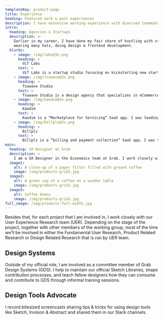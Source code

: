 ```yaml
---
templateKey: product-page
title: Experience
heading: Featured work & past experiences
description: I have extensive working experience with diversed teammates in recent years, and worked with multiple startups & agencies for almost 6 years in the past.
intro:
  heading: Agencies & Startups
  description: >-
    Earlier in my career, I have done my fair share of hustling with startups
    wearing many hats, doing design & frontend development.
  blurbs:
    - image: /img/labs@3x.png
      heading: >
        VLT Labs
      text: >
        VLT Labs is a startup studio focusing on kickstarting new startups in South East Asia region.
    - image: /img/tsuwave@3x.png
      heading: >
        Tsuwave Studio
      text: >
        Tsuwave Studio is a design agency that specializes in eCommerce custom design & development on Shopify platform and WordPress custom design & frontend development.
    - image: /img/kaodim@3x.png
      heading: >
        Kaodim
      text: >
        Kaodim is a “Marketplace for Servicing” SaaS app. I was leading a team of designers (of two haha) and was responsible for the web app design, and customer & vendor mobile apps (both iOS and Android).
    - image: /img/billplz@3x.png
      heading: >
        Billplz
      text: >
        Billplz is a “billing and payment collection” SaaS app. I was the only designer and was responsible for the customer-facing and internal tools web app design.
main:
  heading: UX Designer at Grab
  description: >
    I am a UX Designer in the Economics team at Grab. I work closely with Project Managers and Behavioral Scientists realizing our ideas by creating a library of use cases through prototypes. This role empowers me to contribute to scoping features and influence product roadmaps.
  image1:
    alt: A close-up of a paper filter filled with ground coffee
    image: /img/products-grid3.jpg
  image2:
    alt: A green cup of a coffee on a wooden table
    image: /img/products-grid2.jpg
  image3:
    alt: Coffee beans
    image: /img/products-grid1.jpg
full_image: /img/products-full-width.jpg
---
```

Besides that, for each project that I am involved in, I work closely with our User Experience Research team (UER). Depending on the stage of the project, together with other members of the working group, most of the time we'll be involved in either the Fundamental User Research, Product Related Research or Design Related Research that is run by UER team.

## Design Systems
Outside of my official role, I am involved as a committee member of Grab Design Systems (GDS). I help to maintain our official Sketch Libraries, shape contribution processes, and teach fellow designers how they can consume and contribute to GDS through informal training sessions.

## Design Tools Advocate
I record bitesized screencasts sharing tips & tricks for using design tools like Sketch, Invision & Abstract and shared them in our Slack channels.